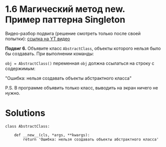 # 1.6 Магический метод __new__. Пример паттерна Singleton

Видео-разбор подвига (решение смотреть только
после своей попытки): [ссылка на YT видео](https://youtu.be/7aVqWfrAdqw)

**Подвиг 6.** Объявите класс `AbstractClass`, объекты
которого нельзя было бы создавать. При выполнении команды:

`obj = AbstractClass()`
переменная `obj` должна ссылаться на строку с содержимым:

"Ошибка: нельзя создавать объекты абстрактного класса"

P.S. В программе объявить только класс, выводить 
на экран ничего не нужно.

# Solutions

```
class AbstractClass:

    def __new__(cls, *args, **kwargs):
        return 'Ошибка: нельзя создавать объекты абстрактного класса'

```
